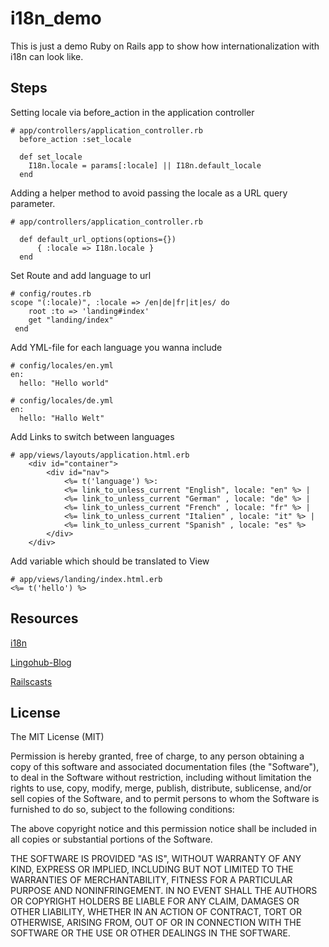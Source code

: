# i18n_demo

This is just a demo Ruby on Rails app to show how internationalization with i18n can look like.

## Steps
Setting locale via before_action in the application controller

````
# app/controllers/application_controller.rb
  before_action :set_locale

  def set_locale
    I18n.locale = params[:locale] || I18n.default_locale
  end

````

Adding a helper method to avoid passing the locale as a URL query 
parameter.

````
# app/controllers/application_controller.rb
  
  def default_url_options(options={})
      { :locale => I18n.locale }
  end
````

Set Route and add language to url

````
# config/routes.rb
scope "(:locale)", :locale => /en|de|fr|it|es/ do
    root :to => 'landing#index'
    get "landing/index"
 end
````

Add YML-file for each language you wanna include

````
# config/locales/en.yml
en:
  hello: "Hello world"
````

````
# config/locales/de.yml
en:
  hello: "Hallo Welt"
````

Add Links to switch  between languages

````
# app/views/layouts/application.html.erb
	<div id="container">
		<div id="nav">
			<%= t('language') %>:
			<%= link_to_unless_current "English", locale: "en" %> | 
			<%= link_to_unless_current "German" , locale: "de" %> | 
			<%= link_to_unless_current "French" , locale: "fr" %> | 
			<%= link_to_unless_current "Italien" , locale: "it" %> | 
			<%= link_to_unless_current "Spanish" , locale: "es" %>
		</div>
	</div>
````

Add variable which should be translated to View 
````
# app/views/landing/index.html.erb
<%= t('hello') %>
````

## Resources
[i18n](https://github.com/svenfuchs/i18n)

[Lingohub-Blog](http://blog.lingohub.com/developers/2013/08/internationalization-for-ruby-i18n-gem/#i18n-ruby-on-rails)
 
[Railscasts](http://www.railscast.com)
 
## License
The MIT License (MIT)


Permission is hereby granted, free of charge, to any person obtaining a copy
of this software and associated documentation files (the "Software"), to deal
in the Software without restriction, including without limitation the rights
to use, copy, modify, merge, publish, distribute, sublicense, and/or sell
copies of the Software, and to permit persons to whom the Software is
furnished to do so, subject to the following conditions:

The above copyright notice and this permission notice shall be included in
all copies or substantial portions of the Software.

THE SOFTWARE IS PROVIDED "AS IS", WITHOUT WARRANTY OF ANY KIND, EXPRESS OR
IMPLIED, INCLUDING BUT NOT LIMITED TO THE WARRANTIES OF MERCHANTABILITY,
FITNESS FOR A PARTICULAR PURPOSE AND NONINFRINGEMENT. IN NO EVENT SHALL THE
AUTHORS OR COPYRIGHT HOLDERS BE LIABLE FOR ANY CLAIM, DAMAGES OR OTHER
LIABILITY, WHETHER IN AN ACTION OF CONTRACT, TORT OR OTHERWISE, ARISING FROM,
OUT OF OR IN CONNECTION WITH THE SOFTWARE OR THE USE OR OTHER DEALINGS IN
THE SOFTWARE.